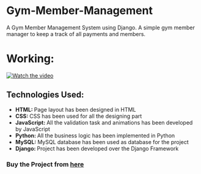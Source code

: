 # Gym-Member-Management
A Gym Member Management System using Django. A simple gym member manager to keep a track of all payments and members.

# Working:
[![Watch the video](https://img.youtube.com/vi/fqcFv9RPXzI/0.jpg)](https://youtu.be/fqcFv9RPXzI)

<h2>Technologies Used:</h2>
<ul>
    <li><b>HTML: </b>Page layout has been designed in HTML</li>
    <li><b>CSS: </b>CSS has been used for all the designing part</li>
    <li><b>JavaScript: </b>All the validation task and animations has been developed by JavaScript</li>
    <li><b>Python: </b>All the business logic has been implemented in Python</li>
    <li><b>MySQL: </b>MySQL database has been used as database for the project</li>
    <li><b>Django: </b>Project has been developed over the Django Framework</li>
</ul>

<h3>Buy the Project from <a href = "https://sourcecodetrader.com/catalogue/gym-member-management-system_4/"> here</a></h3>
